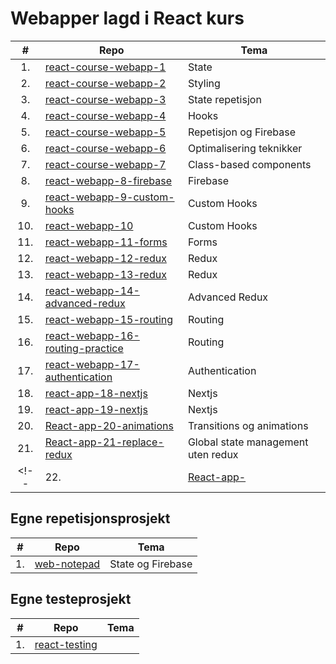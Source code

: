 # Webapper lagd i React kurs

| #   | Repo                                                                                         | Tema                     |
|:---:|----------------------------------------------------------------------------------------------|--------------------------|
| 1.  |[react-course-webapp-1](https://github.com/paalss/react-course-webapp-1)                      | State                    |
| 2.  |[react-course-webapp-2](https://github.com/paalss/react-course-webapp-2)                      | Styling                  |
| 3.  |[react-course-webapp-3](https://github.com/paalss/react-course-webapp-3)                      | State repetisjon         |
| 4.  |[react-course-webapp-4](https://github.com/paalss/react-course-webapp-4)                      | Hooks                    |
| 5.  |[react-course-webapp-5](https://github.com/paalss/react-course-webapp-5)                      | Repetisjon og Firebase   |
| 6.  |[react-course-webapp-6](https://github.com/paalss/react-course-webapp-6)                      | Optimalisering teknikker |
| 7.  |[react-course-webapp-7](https://github.com/paalss/react-course-webapp-7)                      | Class-based components   |
| 8.  |[react-webapp-8-firebase](https://github.com/paalss/react-webapp-8-firebase)                  | Firebase                 |
| 9.  |[react-webapp-9-custom-hooks](https://github.com/paalss/react-webapp-9-custom-hooks)          | Custom Hooks             |
| 10. |[react-webapp-10](https://github.com/paalss/react-webapp-10)                                  | Custom Hooks             |
| 11. |[react-webapp-11-forms](https://github.com/paalss/react-webapp-11-forms)                      | Forms                    |
| 12. |[react-webapp-12-redux](https://github.com/paalss/react-webapp-12-redux)                      | Redux                    |
| 13. |[react-webapp-13-redux](https://github.com/paalss/react-webapp-13-redux)                      | Redux                    |
| 14. |[react-webapp-14-advanced-redux](https://github.com/paalss/react-webapp-14-advanced-redux)    | Advanced Redux           |
| 15. |[react-webapp-15-routing](https://github.com/paalss/react-webapp-15-routing)                  | Routing                  |
| 16. |[react-webapp-16-routing-practice](https://github.com/paalss/react-webapp-16-routing-practice)| Routing                  |
| 17. |[react-webapp-17-authentication](https://github.com/paalss/react-webapp-17-authentication)    | Authentication           |
| 18. |[react-app-18-nextjs](https://github.com/paalss/react-app-18-nextjs)                          | Nextjs                   |
| 19. |[react-app-19-nextjs](https://github.com/paalss/react-app-19-nextjs)                          | Nextjs                   |
| 20. |[React-app-20-animations](https://github.com/paalss/React-app-20-animations)                  | Transitions og animations|
| 21. |[React-app-21-replace-redux](https://github.com/paalss/React-app-21-replace-redux)            | Global state management uten redux |
<!-- | 22. |[React-app-](httpssssssss)            | Redux        | -->
<!--
| 21. |[React-app-22222222222](httpssssssss)            | Redux        |
| 21. |[React-app-22222222222](httpssssssss)            | Redux        |
| 21. |[React-app-22222222222](httpssssssss)            | Redux        |
| 21. |[React-app-22222222222](httpssssssss)            | Redux        |
| 21. |[React-app-22222222222](httpssssssss)            | Redux        |
| 21. |[React-app-22222222222](httpssssssss)            | Redux        |
-->

## Egne repetisjonsprosjekt
| #  | Repo                                                   | Tema              |
|:--:|--------------------------------------------------------|-------------------|
| 1. |[web-notepad](https://github.com/paalss/web-notepad)    | State og Firebase |


## Egne testeprosjekt
| #  | Repo                                                   | Tema              |
|:--:|--------------------------------------------------------|-------------------|
| 1. |[react-testing](https://github.com/paalss/react-testing)|                   |